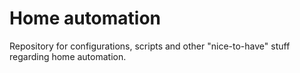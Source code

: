 # Home automation
Repository for configurations, scripts and other "nice-to-have" stuff regarding home automation.
